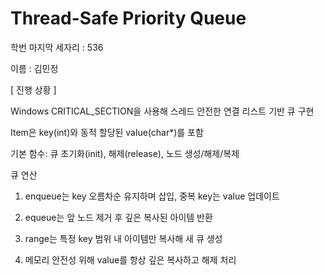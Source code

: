 # Thread-Safe Priority Queue


학번 마지막 세자리 : 536

이름 : 김민정  

[ 진행 상황 ]

Windows CRITICAL_SECTION을 사용해 스레드 안전한 연결 리스트 기반 큐 구현

Item은 key(int)와 동적 할당된 value(char*)를 포함

기본 함수: 큐 초기화(init), 해제(release), 노드 생성/해제/복제

큐 연산

1. enqueue는 key 오름차순 유지하며 삽입, 중복 key는 value 업데이트

2. equeue는 앞 노드 제거 후 깊은 복사된 아이템 반환

3. range는 특정 key 범위 내 아이템만 복사해 새 큐 생성

4. 메모리 안전성 위해 value를 항상 깊은 복사하고 해제 처리
